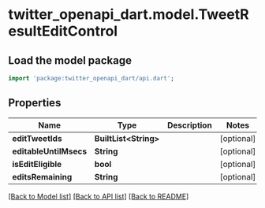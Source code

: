 # twitter_openapi_dart.model.TweetResultEditControl

## Load the model package
```dart
import 'package:twitter_openapi_dart/api.dart';
```

## Properties
Name | Type | Description | Notes
------------ | ------------- | ------------- | -------------
**editTweetIds** | **BuiltList&lt;String&gt;** |  | [optional] 
**editableUntilMsecs** | **String** |  | [optional] 
**isEditEligible** | **bool** |  | [optional] 
**editsRemaining** | **String** |  | [optional] 

[[Back to Model list]](../README.md#documentation-for-models) [[Back to API list]](../README.md#documentation-for-api-endpoints) [[Back to README]](../README.md)



